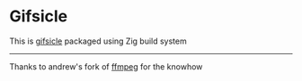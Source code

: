 # Gifsicle

This is [gifsicle](https://github.com/kohler/gifsicle) packaged using Zig build system

---

Thanks to andrew's fork of [ffmpeg](https://github.com/andrewrk/ffmpeg) for the knowhow
